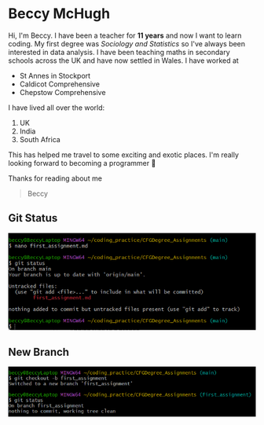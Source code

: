 # Beccy McHugh
Hi, I'm Beccy. 
I have been a teacher for **11 years** and now I want to learn coding. 
My first degree was *Sociology and Statistics* so I've always been interested in data analysis.
I have been teaching maths in secondary schools across the UK and have now settled in Wales. 
I have worked at
+ St Annes in Stockport
+ Caldicot Comprehensive
+ Chepstow Comprehensive
  
I have lived all over the world:
1. UK
2. India
3. South Africa

This has helped me travel to some exciting and exotic places. 
I'm really looking forward to becoming a programmer :smiling_face_with_three_hearts:

Thanks for reading about me
> Beccy

## Git Status
![Git Status](check_status.png)
 
## New Branch
![New branch](new_branch.png)

